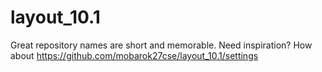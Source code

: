# layout_10.1
Great repository names are short and memorable. Need inspiration? How about
https://github.com/mobarok27cse/layout_10.1/settings
